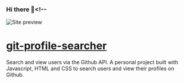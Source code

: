 ### Hi there 👋<!--
![Site preview](https://i.ibb.co/bQngXsZ/Capture-d-e-cran-2023-12-04-a-14-51-41.png)

# [git-profile-searcher](https://git-profile-searcher.netlify.app/)

Search and view users via the Github API. A personal project built with Javascript, HTML and CSS to search users and view their profiles on Github.
